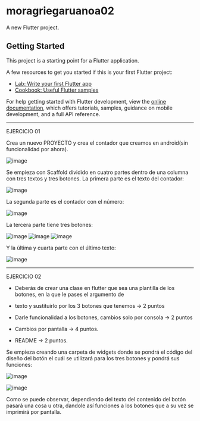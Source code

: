 # moragriegaruanoa02

A new Flutter project.

## Getting Started

This project is a starting point for a Flutter application.

A few resources to get you started if this is your first Flutter project:

- [Lab: Write your first Flutter app](https://docs.flutter.dev/get-started/codelab)
- [Cookbook: Useful Flutter samples](https://docs.flutter.dev/cookbook)

For help getting started with Flutter development, view the
[online documentation](https://docs.flutter.dev/), which offers tutorials,
samples, guidance on mobile development, and a full API reference.


--------------------------------------------------

EJERCICIO 01

Crea un nuevo PROYECTO y crea el contador que creamos en android(sin funcionalidad por ahora).

![image](https://github.com/mmruano/MoragriegaRuanoA02/assets/146729468/c72497b4-543e-49e3-b30c-77215368f980)


Se empieza con Scaffold dividido en cuatro partes dentro de una columna con tres textos y tres botones. La primera
parte es el texto del contador:

![image](https://github.com/mmruano/MoragriegaRuanoA02/assets/146729468/45394e6a-c44e-4dda-abbb-2f57e57edcb8)


La segunda parte es el contador con el número:

![image](https://github.com/mmruano/MoragriegaRuanoA02/assets/146729468/d8f59f1c-d294-4237-b07e-6d63ae54a1da)


La tercera parte tiene tres botones:

![image](https://github.com/mmruano/MoragriegaRuanoA02/assets/146729468/dc485244-d6df-4676-9052-b85a7f785fc2)
![image](https://github.com/mmruano/MoragriegaRuanoA02/assets/146729468/abda701a-68c7-44cb-bf68-f184c7e2bdf9)
![image](https://github.com/mmruano/MoragriegaRuanoA02/assets/146729468/73957d1e-75e0-4ca8-b978-645038e984f2)


Y la última y cuarta parte con el último texto:

![image](https://github.com/mmruano/MoragriegaRuanoA02/assets/146729468/308ba55a-4362-4fcf-8967-3196ffc25fb6)


--------------------------------------------------

EJERCICIO 02

- Deberás de crear una clase en flutter que sea una plantilla de los botones, en la que le pases el argumento de
- texto y sustituirlo por los 3 botones que tenemos → 2 puntos

- Darle funcionalidad a los botones, cambios solo por consola → 2 puntos

- Cambios por pantalla → 4 puntos.

- README → 2 puntos.

Se empieza creando una carpeta de widgets donde se pondrá el código del diseño del botón el cuál se utilizará
para los tres botones y pondrá sus funciones:

![image](https://github.com/mmruano/MoragriegaRuanoA02/assets/146729468/a8803d54-cd8d-4e4c-a2fb-3673f82b68f0)

![image](https://github.com/mmruano/MoragriegaRuanoA02/assets/146729468/906faba9-1177-4061-8a14-20f214e0d694)

Como se puede observar, dependiendo del texto del contenido del botón pasará una cosa u otra, dandole así funciones
a los botones que a su vez se imprimirá por pantalla.

